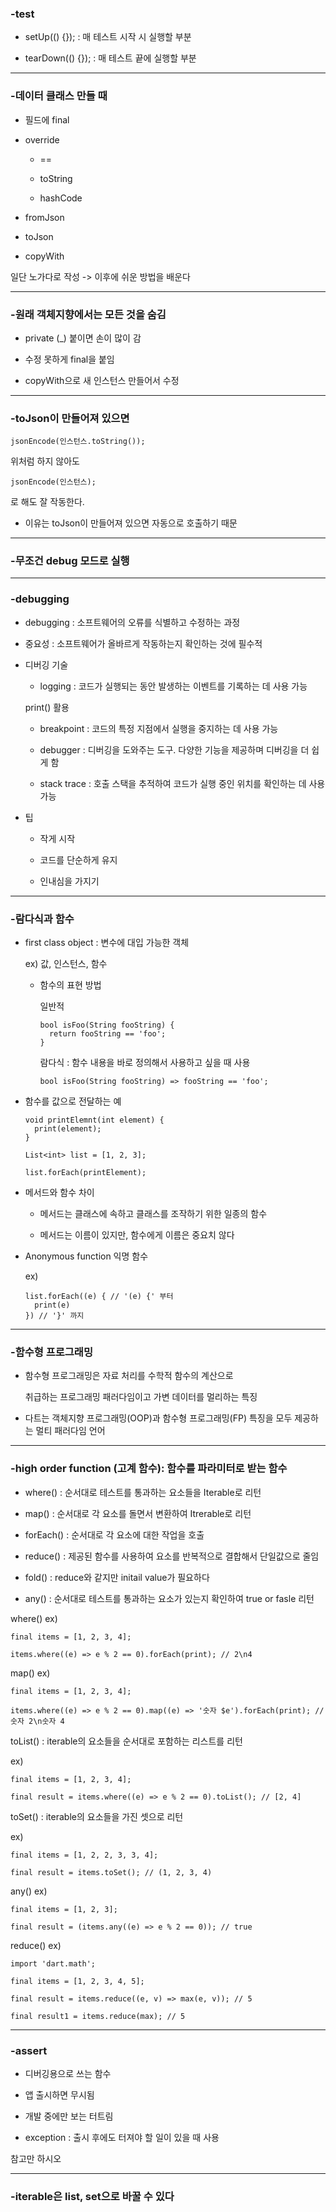 ### -test

- setUp(() {}); : 매 테스트 시작 시 실행할 부분

- tearDown(() {}); : 매 테스트 끝에 실행할 부분

***

### -데이터 클래스 만들 때

- 필드에 final

- override

    - ==

    - toString

    - hashCode

- fromJson

- toJson

- copyWith

일단 노가다로 작성 -> 이후에 쉬운 방법을 배운다

***

### -원래 객체지향에서는 모든 것을 숨김

- private (_) 붙이면 손이 많이 감

- 수정 못하게 final을 붙임

- copyWith으로 새 인스턴스 만들어서 수정

***

### -toJson이 만들어져 있으면

```
jsonEncode(인스턴스.toString());
```

위처럼 하지 않아도

```
jsonEncode(인스턴스);
```

로 해도 잘 작동한다.

- 이유는 toJson이 만들어져 있으면 자동으로 호출하기 때문

***

### -무조건 debug 모드로 실행

***

### -debugging

- debugging : 소프트웨어의 오류를 식별하고 수정하는 과정

- 중요성 : 소프트웨어가 올바르게 작동하는지 확인하는 것에 필수적

- 디버깅 기술

    - logging : 코드가 실행되는 동안 발생하는 이벤트를 기록하는 데 사용 가능

  print() 활용

    - breakpoint : 코드의 특정 지점에서 실행을 중지하는 데 사용 가능

    - debugger : 디버깅을 도와주는 도구. 다양한 기능을 제공하며 디버깅을 더 쉽게 함

    - stack trace : 호출 스택을 추적하여 코드가 실행 중인 위치를 확인하는 데 사용 가능

- 팁

    - 작게 시작

    - 코드를 단순하게 유지

    - 인내심을 가지기

***

### -람다식과 함수

- first class object : 변수에 대입 가능한 객체

  ex) 값, 인스턴스, 함수

    - 함수의 표현 방법

      일반적
      ```
      bool isFoo(String fooString) {
        return fooString == 'foo';
      }
      ```

      람다식 : 함수 내용을 바로 정의해서 사용하고 싶을 때 사용
      ```
      bool isFoo(String fooString) => fooString == 'foo';
      ```

- 함수를 값으로 전달하는 예

  ```
  void printElemnt(int element) {
    print(element);
  }
  
  List<int> list = [1, 2, 3];
  
  list.forEach(printElement);
  ```

- 메서드와 함수 차이

    - 메서드는 클래스에 속하고 클래스를 조작하기 위한 일종의 함수

    - 메서드는 이름이 있지만, 함수에게 이름은 중요치 않다

- Anonymous function 익명 함수

  ex)
  ```
  list.forEach((e) { // '(e) {' 부터
    print(e)
  }) // '}' 까지 
  ```

***

### -함수형 프로그래밍

- 함수형 프로그래밍은 자료 처리를 수학적 함수의 계산으로

  취급하는 프로그래밍 패러다임이고 가변 데이터를 멀리하는 특징

- 다트는 객체지향 프로그래밍(OOP)과 함수형 프로그래밍(FP) 특징을 모두 제공하는 멀티 패러다임 언어

***

### -high order function (고계 함수): 함수를 파라미터로 받는 함수

- where() : 순서대로 테스트를 통과하는 요소들을 Iterable로 리턴

- map() : 순서대로 각 요소를 돌면서 변환하여 Itrerable로 리턴

- forEach() : 순서대로 각 요소에 대한 작업을 호출

- reduce() : 제공된 함수를 사용하여 요소를 반복적으로 결합해서 단일값으로 줄임

- fold() : reduce와 같지만 initail value가 필요하다

- any() : 순서대로 테스트를 통과하는 요소가 있는지 확인하여 true or fasle 리턴

where() ex)

```
final items = [1, 2, 3, 4];

items.where((e) => e % 2 == 0).forEach(print); // 2\n4
```

map() ex)

```
final items = [1, 2, 3, 4];

items.where((e) => e % 2 == 0).map((e) => '숫자 $e').forEach(print); // 숫자 2\n숫자 4
``` 

toList() : iterable의 요소들을 순서대로 포함하는 리스트를 리턴

ex)

```
final items = [1, 2, 3, 4];

final result = items.where((e) => e % 2 == 0).toList(); // [2, 4]
```

toSet() : iterable의 요소들을 가진 셋으로 리턴

ex)

```
final items = [1, 2, 2, 3, 3, 4];

final result = items.toSet(); // (1, 2, 3, 4)
```

any() ex)

```
final items = [1, 2, 3];

final result = (items.any((e) => e % 2 == 0)); // true
```

reduce() ex)

```
import 'dart.math';

final items = [1, 2, 3, 4, 5];

final result = items.reduce((e, v) => max(e, v)); // 5

final result1 = items.reduce(max); // 5 
```

***

### -assert

- 디버깅용으로 쓰는 함수

- 앱 출시하면 무시됨

- 개발 중에만 보는 터트림

- exception : 출시 후에도 터져야 할 일이 있을 때 사용

참고만 하시오

***

### -iterable은 list, set으로 바꿀 수 있다
